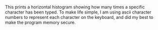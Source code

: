 This prints a horizontal histogram showing how many times a specific character has been typed. To make life simple, I am using ascii character numbers to represent each character on the keyboard, and did my best to make the program memory secure. 
